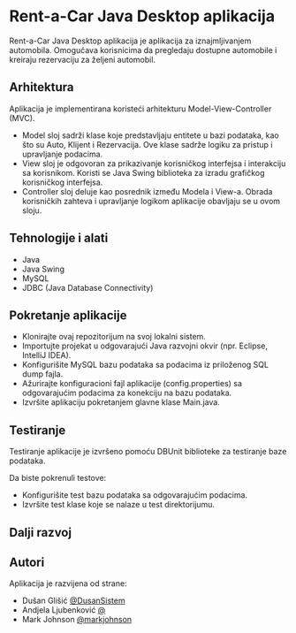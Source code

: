 # Rent-a-Car Java Desktop aplikacija
Rent-a-Car Java Desktop aplikacija je aplikacija za iznajmljivanjem automobila. 
Omogućava korisnicima da pregledaju dostupne automobile i kreiraju rezervaciju za željeni automobil.

## Arhitektura
Aplikacija je implementirana koristeći arhitekturu Model-View-Controller (MVC).

* Model sloj sadrži klase koje predstavljaju entitete u bazi podataka, kao što su Auto, Klijent i Rezervacija. Ove klase sadrže logiku za pristup i upravljanje podacima.
* View sloj je odgovoran za prikazivanje korisničkog interfejsa i interakciju sa korisnikom. Koristi se Java Swing biblioteka za izradu grafičkog korisničkog interfejsa.
* Controller sloj deluje kao posrednik između Modela i View-a. Obrada korisničkih zahteva i upravljanje logikom aplikacije obavljaju se u ovom sloju.

## Tehnologije i alati
* Java
* Java Swing
* MySQL
* JDBC (Java Database Connectivity)

## Pokretanje aplikacije
* Klonirajte ovaj repozitorijum na svoj lokalni sistem.
* Importujte projekat u odgovarajući Java razvojni okvir (npr. Eclipse, IntelliJ IDEA).
* Konfigurišite MySQL bazu podataka sa podacima iz priloženog SQL dump fajla.
* Ažurirajte konfiguracioni fajl aplikacije (config.properties) sa odgovarajućim podacima za konekciju na bazu podataka.
* Izvršite aplikaciju pokretanjem glavne klase Main.java.

## Testiranje
Testiranje aplikacije je izvršeno pomoću DBUnit biblioteke za testiranje baze podataka.

Da biste pokrenuli testove:

* Konfigurišite test bazu podataka sa odgovarajućim podacima.
* Izvršite test klase koje se nalaze u test direktorijumu.

## Dalji razvoj 
## Autori
Aplikacija je razvijena od strane:
- Dušan Glišić [@DusanSistem](https://github.com/DusanSistem)
- Andjela Ljubenković [@](https://github.com/janesmith)
- Mark Johnson [@markjohnson](https://github.com/markjohnson)
